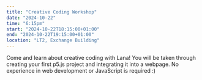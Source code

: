 ```yaml
---
title: "Creative Coding Workshop"
date: "2024-10-22"
time: "6:15pm"
start: "2024-10-22T18:15:00+01:00"
end: "2024-10-22T19:15:00+01:00"
location: "LT2, Exchange Building"
---
```


Come and learn about creative coding with Lana! You will be taken through creating your first p5.js project and integrating it into a webpage. No experience in web development or JavaScript is required :)



